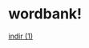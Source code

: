 # wordbank!
[indir (1)](https://user-images.githubusercontent.com/69728819/122640366-d85ecd80-d107-11eb-8bfd-7b30cbaa68d9.jpg)
